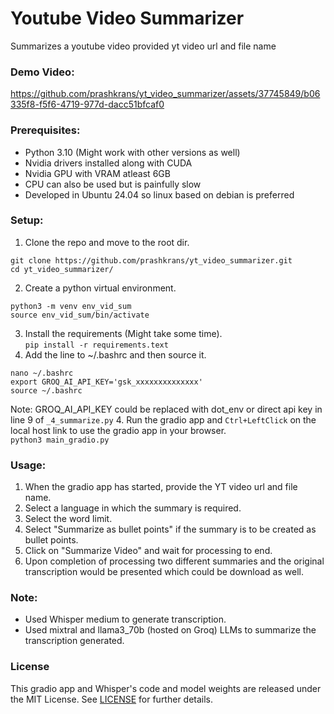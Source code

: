 # Youtube Video Summarizer
Summarizes a youtube video provided yt video url and file name 

### Demo Video:
https://github.com/prashkrans/yt_video_summarizer/assets/37745849/b06335f8-f5f6-4719-977d-dacc51bfcaf0

### Prerequisites:
- Python 3.10 (Might work with other versions as well)
- Nvidia drivers installed along with CUDA
- Nvidia GPU with VRAM atleast 6GB
- CPU can also be used but is painfully slow
- Developed in Ubuntu 24.04 so linux based on debian is preferred

### Setup:
1. Clone the repo and move to the root dir.
```commandline
git clone https://github.com/prashkrans/yt_video_summarizer.git
cd yt_video_summarizer/
```
2. Create a python virtual environment.
```commandline
python3 -m venv env_vid_sum
source env_vid_sum/bin/activate
```
3. Install the requirements (Might take some time).   
`pip install -r requirements.text`
4. Add the line to ~/.bashrc and then source it.  
```commandline
nano ~/.bashrc
export GROQ_AI_API_KEY='gsk_xxxxxxxxxxxxxx'
source ~/.bashrc
```
Note: GROQ_AI_API_KEY could be replaced with dot_env or direct api key in line 9 of `_4_summarize.py`
4. Run the gradio app and `Ctrl+LeftClick` on the local host link to use the gradio app in your browser.    
`python3 main_gradio.py`

### Usage:
1. When the gradio app has started, provide the YT video url and file name.
2. Select a language in which the summary is required.
3. Select the word limit.
4. Select "Summarize as bullet points" if the summary is to be created as bullet points.
5. Click on "Summarize Video" and wait for processing to end.
6. Upon completion of processing two different summaries and the original transcription would be presented which could be download as well.

### Note:
- Used Whisper medium to generate transcription.
- Used mixtral and llama3_70b (hosted on Groq) LLMs to summarize the transcription generated.

### License
This gradio app and Whisper's code and model weights are released under the MIT License. See [LICENSE](LICENSE) for further details.

